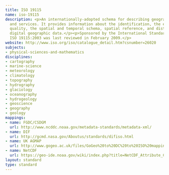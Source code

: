 ```yaml
---
title: ISO 19115
name: iso-19115
description: <p>An internationally-adopted schema for describing geographic information
  and services. It provides information about the identification, the extent, the
  quality, the spatial and temporal schema, spatial reference, and distribution of
  digital geographic data.</p><p>Sponsored by the International Standards Organisation,
  ISO 19115:2003 was last reviewed in February 2009.</p>
website: http://www.iso.org/iso/catalogue_detail.htm?csnumber=26020
subjects:
- physical-sciences-and-mathematics
disciplines:
- cartography
- marine-science
- meteorology
- climatology
- topography
- hydrography
- glaciology
- oceanography
- hydrogeology
- geoscience
- geography
- geology
mappings:
- name: FGDC/CSDGM
  url: http://www.ncddc.noaa.gov/metadata-standards/metadata-xml/
- name: DIF
  url: http://gcmd.nasa.gov/Aboutus/standards/difiso.html
- name: UK AGMAP
  url: http://www.gogeo.ac.uk/files/GoGeo%20to%20DC%20to%20ISO%20mapping.pdf
- name: NetCDF
  url: https://geo-ide.noaa.gov/wiki/index.php?title=NetCDF_Attribute_Convention_for_Dataset_Discovery
layout: standard
type: standard
---
```


